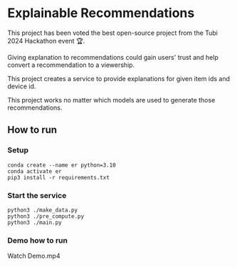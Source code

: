 
# Explainable Recommendations

This project has been voted the best open-source project from the Tubi 2024 Hackathon event 🏆.

Giving explanation to recommendations could gain users' trust and help convert a recommendation to a viewership.

This project creates a service to provide explanations for given item ids and device id.

This project works no matter which models are used to generate those recommendations.



## How to run

### Setup
```commandline
conda create --name er python=3.10
conda activate er
pip3 install -r requirements.txt
```

### Start the service

```commandline
python3 ./make_data.py
python3 ./pre_compute.py
python3 ./main.py 
```
### Demo how to run

Watch Demo.mp4
